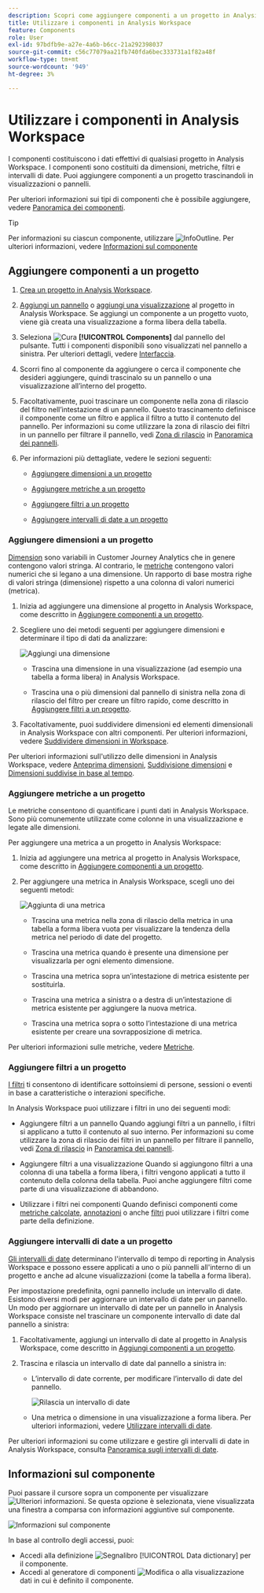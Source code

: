 ```yaml
---
description: Scopri come aggiungere componenti a un progetto in Analysis Workspace
title: Utilizzare i componenti in Analysis Workspace
feature: Components
role: User
exl-id: 97bdfb9e-a27e-4a6b-b6cc-21a292398037
source-git-commit: c56c77079aa21fb740fda6bec333731a1f82a48f
workflow-type: tm+mt
source-wordcount: '949'
ht-degree: 3%

---
```


# Utilizzare i componenti in Analysis Workspace

I componenti costituiscono i dati effettivi di qualsiasi progetto in Analysis Workspace. I componenti sono costituiti da dimensioni, metriche, filtri e intervalli di date. Puoi aggiungere componenti a un progetto trascinandoli in visualizzazioni o pannelli.

Per ulteriori informazioni sui tipi di componenti che è possibile aggiungere, vedere [Panoramica dei componenti](/help/components/overview.md).

>[!TIP]
>
>Per informazioni su ciascun componente, utilizzare ![InfoOutline](/help/assets/icons/InfoOutline.svg). Per ulteriori informazioni, vedere [Informazioni sul componente](#component-info)

## Aggiungere componenti a un progetto

1. [Crea un progetto in Analysis Workspace](/help/analysis-workspace/build-workspace-project/create-projects.md).

1. [Aggiungi un pannello](/help/analysis-workspace/c-panels/panels.md#create-a-panel) o [aggiungi una visualizzazione](/help/analysis-workspace/visualizations/freeform-analysis-visualizations.md#add-visualizations-to-a-panel) al progetto in Analysis Workspace. Se aggiungi un componente a un progetto vuoto, viene già creata una visualizzazione a forma libera della tabella.

1. Seleziona ![Cura](/help/assets/icons/Curate.svg) **[!UICONTROL Components]** dal pannello del pulsante. Tutti i componenti disponibili sono visualizzati nel pannello a sinistra. Per ulteriori dettagli, vedere [Interfaccia](/help/analysis-workspace/home.md#interface).

1. Scorri fino al componente da aggiungere o cerca il componente che desideri aggiungere, quindi trascinalo su un pannello o una visualizzazione all’interno del progetto.

1. Facoltativamente, puoi trascinare un componente nella zona di rilascio del filtro nell’intestazione di un pannello. Questo trascinamento definisce il componente come un filtro e applica il filtro a tutto il contenuto del pannello.
Per informazioni su come utilizzare la zona di rilascio dei filtri in un pannello per filtrare il pannello, vedi [Zona di rilascio](/help/analysis-workspace/c-panels/panels.md#drop-zone) in [Panoramica dei pannelli](/help/analysis-workspace/c-panels/panels.md).

1. Per informazioni più dettagliate, vedere le sezioni seguenti:

   * [Aggiungere dimensioni a un progetto](#add-dimensions-to-a-project)

   * [Aggiungere metriche a un progetto](#add-metrics-to-a-project)

   * [Aggiungere filtri a un progetto](#add-filters-to-a-project)

   * [Aggiungere intervalli di date a un progetto](#add-date-ranges-to-a-project)

### Aggiungere dimensioni a un progetto

[Dimension](/help/components/dimensions/overview.md) sono variabili in Customer Journey Analytics che in genere contengono valori stringa. Al contrario, le [metriche](/help/components/calc-metrics/calc-metr-overview.md) contengono valori numerici che si legano a una dimensione. Un rapporto di base mostra righe di valori stringa (dimensione) rispetto a una colonna di valori numerici (metrica).

1. Inizia ad aggiungere una dimensione al progetto in Analysis Workspace, come descritto in [Aggiungere componenti a un progetto](#add-components-to-a-project).

1. Scegliere uno dei metodi seguenti per aggiungere dimensioni e determinare il tipo di dati da analizzare:

   ![Aggiungi una dimensione](/help/components/assets/add-dimension.gif)

   * Trascina una dimensione in una visualizzazione (ad esempio una tabella a forma libera) in Analysis Workspace.

   * Trascina una o più dimensioni dal pannello di sinistra nella zona di rilascio del filtro per creare un filtro rapido, come descritto in [Aggiungere filtri a un progetto](#add-filters-to-a-project).

1. Facoltativamente, puoi suddividere dimensioni ed elementi dimensionali in Analysis Workspace con altri componenti. Per ulteriori informazioni, vedere [Suddividere dimensioni in Workspace](/help/components/dimensions/t-breakdown-fa.md).

Per ulteriori informazioni sull&#39;utilizzo delle dimensioni in Analysis Workspace, vedere [Anteprima dimensioni](/help/components/dimensions/view-dimensions.md), [Suddivisione dimensioni](/help/components/dimensions/t-breakdown-fa.md) e [Dimensioni suddivise in base al tempo](/help/components/dimensions/time-parting-dimensions.md).

### Aggiungere metriche a un progetto

Le metriche consentono di quantificare i punti dati in Analysis Workspace. Sono più comunemente utilizzate come colonne in una visualizzazione e legate alle dimensioni.

Per aggiungere una metrica a un progetto in Analysis Workspace:

1. Inizia ad aggiungere una metrica al progetto in Analysis Workspace, come descritto in [Aggiungere componenti a un progetto](#add-components-to-a-project).



1. Per aggiungere una metrica in Analysis Workspace, scegli uno dei seguenti metodi:

   ![Aggiunta di una metrica](/help/components/assets/add-metric.gif)

   * Trascina una metrica nella zona di rilascio della metrica in una tabella a forma libera vuota per visualizzare la tendenza della metrica nel periodo di date del progetto.

   * Trascina una metrica quando è presente una dimensione per visualizzarla per ogni elemento dimensione.

   * Trascina una metrica sopra un’intestazione di metrica esistente per sostituirla.

   * Trascina una metrica a sinistra o a destra di un’intestazione di metrica esistente per aggiungere la nuova metrica.

   * Trascina una metrica sopra o sotto l’intestazione di una metrica esistente per creare una sovrapposizione di metrica.


Per ulteriori informazioni sulle metriche, vedere [Metriche](/help/components/apply-create-metrics.md).

### Aggiungere filtri a un progetto

[I filtri](/help/components/filters/filters-overview.md) ti consentono di identificare sottoinsiemi di persone, sessioni o eventi in base a caratteristiche o interazioni specifiche.

In Analysis Workspace puoi utilizzare i filtri in uno dei seguenti modi:

* Aggiungere filtri a un pannello
Quando aggiungi filtri a un pannello, i filtri si applicano a tutto il contenuto al suo interno.
Per informazioni su come utilizzare la zona di rilascio dei filtri in un pannello per filtrare il pannello, vedi [Zona di rilascio](/help/analysis-workspace/c-panels/panels.md#drop-zone) in [Panoramica dei pannelli](/help/analysis-workspace/c-panels/panels.md).

* Aggiungere filtri a una visualizzazione
Quando si aggiungono filtri a una colonna di una tabella a forma libera, i filtri vengono applicati a tutto il contenuto della colonna della tabella. Puoi anche aggiungere filtri come parte di una visualizzazione di abbandono.

* Utilizzare i filtri nei componenti
Quando definisci componenti come [metriche calcolate](/help/components/calc-metrics/cm-workflow/metrics-with-segments.md), [annotazioni](/help/components/annotations/create-annotations.md#annotation-builder) o anche [filtri](/help/components/filters/filter-builder.md) puoi utilizzare i filtri come parte della definizione.


### Aggiungere intervalli di date a un progetto

[Gli intervalli di date](/help/components/date-ranges/overview.md) determinano l&#39;intervallo di tempo di reporting in Analysis Workspace e possono essere applicati a uno o più pannelli all&#39;interno di un progetto e anche ad alcune visualizzazioni (come la tabella a forma libera).

Per impostazione predefinita, ogni pannello include un intervallo di date. Esistono diversi modi per aggiornare un intervallo di date per un pannello. Un modo per aggiornare un intervallo di date per un pannello in Analysis Workspace consiste nel trascinare un componente intervallo di date dal pannello a sinistra:

1. Facoltativamente, aggiungi un intervallo di date al progetto in Analysis Workspace, come descritto in [Aggiungi componenti a un progetto](#add-components-to-a-project).

1. Trascina e rilascia un intervallo di date dal pannello a sinistra in:

   * L’intervallo di date corrente, per modificare l’intervallo di date del pannello.

     ![Rilascia un intervallo di date](assets/add-date-range.gif)

   * Una metrica o dimensione in una visualizzazione a forma libera. Per ulteriori informazioni, vedere [Utilizzare intervalli di date](/help/components/date-ranges/overview.md#use-date-ranges).

Per ulteriori informazioni su come utilizzare e gestire gli intervalli di date in Analysis Workspace, consulta [Panoramica sugli intervalli di date](/help/components/date-ranges/overview.md).

## Informazioni sul componente

Puoi passare il cursore sopra un componente per visualizzare ![Ulteriori informazioni](/help/assets/icons/InfoOutline.svg). Se questa opzione è selezionata, viene visualizzata una finestra a comparsa con informazioni aggiuntive sul componente.

![Informazioni sul componente](assets/component-info.png)

In base al controllo degli accessi, puoi:

* Accedi alla definizione ![Segnalibro](/help/assets/icons/Bookmark.svg) [!UICONTROL Data dictionary] per il componente.
* Accedi al generatore di componenti ![Modifica](/help/assets/icons/Edit.svg) o alla visualizzazione dati in cui è definito il componente.
